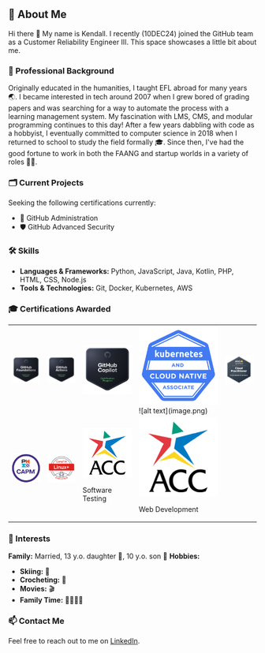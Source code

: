 ## 👤 About Me 
Hi there 👋
My name is Kendall. I recently (10DEC24) joined the GitHub team as a Customer Reliability Engineer III. This space showcases a little bit about me. 

### 💼 Professional Background
Originally educated in the humanities, I taught EFL abroad for many years 🌏. I became interested in tech around 2007 when I grew bored of grading papers and was searching for a way to automate the process with a learning management system. My fascination with LMS, CMS, and modular programming continues to this day! After a few years dabbling with code as a hobbyist, I eventually committed to computer science in 2018 when I returned to school to study the field formally 🎓. Since then, I've had the good fortune to work in both the FAANG and startup worlds in a variety of roles 🧑‍💻. 

### 🗂️ Current Projects
<!-- While onboarding, I made this amazing Octocat:

![octocat-1733936653588](https://github.com/user-attachments/assets/3b95b3cc-6027-4bf1-a742-f8761baf8e97) -->
Seeking the following certifications currently:
- 📌 GitHub Administration
- 🛡️ GitHub Advanced Security

### 🛠️ Skills
- **Languages & Frameworks:** Python, JavaScript, Java, Kotlin, PHP, HTML, CSS, Node.js
- **Tools & Technologies:** Git, Docker, Kubernetes, AWS

### 🎓 Certifications Awarded
<table>
    <tr>
        <td>
            <img src="gh-foundations-cert.png" alt="gh-foundations" width="200" />
        </td>
        <td>
            <img src="gh-actions.png" alt="actions" width="200" />
        </td>
        <td>
            <img src="copilot.png" alt="copilot" width="200" />
        </td>
        <td>
            <img src="kcna.png" alt="kcna" width="200" />![alt text](image.png)
        </td>
        <td>
            <img src="ccp.png" alt="ccp" width="200"/>
        </td>
    </tr>
    <tr>
        <td>
            <img src="capm.png" alt="capm" width="200"/>
        </td>
        <td>
            <img src="linux.png" alt="linux" width="200"/>
        </td>
        <td>
            <img src="acc.png" alt="acc" width="200"/>
            <p>Software Testing<p>
        </td>
        <td>
            <img src="acc.png" alt="acc" width="200"/>
            <p>Web Development<p>
        </td>
    </tr>
</table>

### 🌱 Interests
**Family:** Married, 13 y.o. daughter 👧, 10 y.o. son 👦
**Hobbies:**
- **Skiing:** 🎿
- **Crocheting:** 🧶
- **Movies:** 🎬
- **Family Time:** 👨‍👩‍👧‍👦

### 📫 Contact Me
Feel free to reach out to me on [LinkedIn](https://linkedin.com/in/krshearman).

